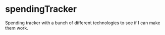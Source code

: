 # spendingTracker
Spending tracker with a bunch of different technologies to see if I can make them work.
